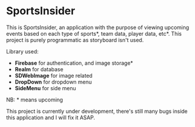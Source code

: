 # SportsInsider

This is SportsInsider, an application with the purpose of viewing upcoming events based on each type of sports*, team data, player data, etc*. 
This project is purely programmatic as storyboard isn't used. 

Library used: 
- **Firebase** for authentication, and image storage*
- **Realm** for database
- **SDWebImage** for image related
- **DropDown** for dropdown menu
- **SideMenu** for side menu

NB: * means upcoming

This project is currently under development, there's still many bugs inside this application and I will fix it ASAP.

